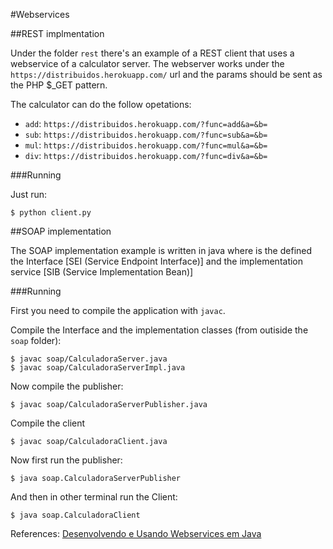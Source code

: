 #Webservices 


##REST implmentation

Under the folder `rest` there's an example of a REST client that uses a webservice
of a calculator server. The webserver works under the `https://distribuidos.herokuapp.com/`
url and the params should be sent as the PHP $_GET pattern.

The calculator can do the follow opetations:

* `add`: `https://distribuidos.herokuapp.com/?func=add&a=&b=`
* `sub`: `https://distribuidos.herokuapp.com/?func=sub&a=&b=`
* `mul`: `https://distribuidos.herokuapp.com/?func=mul&a=&b=`
* `div`: `https://distribuidos.herokuapp.com/?func=div&a=&b=`

###Running

Just run:

```
$ python client.py
```

##SOAP implementation

The SOAP implementation example is written in java where is the defined the Interface [SEI (Service Endpoint Interface)] and the implementation service [SIB (Service Implementation Bean)]

###Running

First you need to compile the application with `javac`.

Compile the Interface and the implementation classes (from outiside the `soap` folder):

```
$ javac soap/CalculadoraServer.java
$ javac soap/CalculadoraServerImpl.java
```

Now compile the publisher:

```
$ javac soap/CalculadoraServerPublisher.java
```

Compile the client

```
$ javac soap/CalculadoraClient.java
```

Now first run the publisher:

```
$ java soap.CalculadoraServerPublisher
```

And then in other terminal run the Client:

```
$ java soap.CalculadoraClient
```

References: 
[Desenvolvendo e Usando Webservices em Java](http://www.linhadecodigo.com.br/artigo/3654/desenvolvendo-e-usando-web-services-em-java.aspx)







